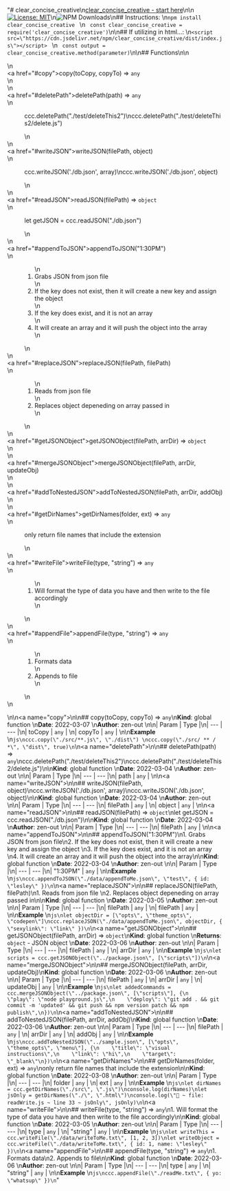 "# clear_concise_creative\n[clear_concise_creative - start here](https://zen-out.github.io/packages/clear_concise_creative)\n\n[![License: MIT](https://img.shields.io/badge/License-MIT-yellow.svg)](https://opensource.org/licenses/MIT)\n![NPM Downloads](https://img.shields.io/npm/dw/clear_concise_creative)\n## Instructions: \n```npm install clear_concise_creative ``` \n ``` const clear_concise_creative =  require('clear_concise_creative')```\n\n## If utilizing in html...: \n```<script src=\"https://cdn.jsdelivr.net/npm/clear_concise_creative/dist/index.js\"></script> ``` \n ``` const output =  clear_concise_creative.method(parameter)```\n\n## Functions\n\n<dl>\n<dt><a href=\"#copy\">copy(toCopy, copyTo)</a> ⇒ <code>any</code></dt>\n<dd></dd>\n<dt><a href=\"#deletePath\">deletePath(path)</a> ⇒ <code>any</code></dt>\n<dd><p>ccc.deletePath(&quot;./test/deleteThis2&quot;)\nccc.deletePath(&quot;./test/deleteThis2/delete.js&quot;)</p>\n</dd>\n<dt><a href=\"#writeJSON\">writeJSON(filePath, object)</a></dt>\n<dd><p>ccc.writeJSON(&#39;./db.json&#39;, array)\nccc.writeJSON(&#39;./db.json&#39;, object)</p>\n</dd>\n<dt><a href=\"#readJSON\">readJSON(filePath)</a> ⇒ <code>object</code></dt>\n<dd><p>let getJSON = ccc.readJSON(&quot;./db.json&quot;)</p>\n</dd>\n<dt><a href=\"#appendToJSON\">appendToJSON(&quot;1:30PM&quot;)</a></dt>\n<dd><ol>\n<li>Grabs JSON from json file</li>\n<li>If the key does not exist, then it will create a new key and assign the object </li>\n<li>If the key does exist, and it is not an array </li>\n<li>It will create an array and it will push the object into the array</li>\n</ol>\n</dd>\n<dt><a href=\"#replaceJSON\">replaceJSON(filePath, filePath)</a></dt>\n<dd><ol>\n<li>Reads from json file </li>\n<li>Replaces object depeneding on array passed in</li>\n</ol>\n</dd>\n<dt><a href=\"#getJSONObject\">getJSONObject(filePath, arrDir)</a> ⇒ <code>object</code></dt>\n<dd></dd>\n<dt><a href=\"#mergeJSONObject\">mergeJSONObject(filePath, arrDir, updateObj)</a></dt>\n<dd></dd>\n<dt><a href=\"#addToNestedJSON\">addToNestedJSON(filePath, arrDir, addObj)</a></dt>\n<dd></dd>\n<dt><a href=\"#getDirNames\">getDirNames(folder, ext)</a> ⇒ <code>any</code></dt>\n<dd><p>only return file names that include the extension</p>\n</dd>\n<dt><a href=\"#writeFile\">writeFile(type, &quot;string&quot;)</a> ⇒ <code>any</code></dt>\n<dd><ol>\n<li>Will format the type of data you have and then write to the file accordingly</li>\n</ol>\n</dd>\n<dt><a href=\"#appendFile\">appendFile(type, &quot;string&quot;)</a> ⇒ <code>any</code></dt>\n<dd><ol>\n<li>Formats data</li>\n<li>Appends to file</li>\n</ol>\n</dd>\n</dl>\n\n<a name=\"copy\"></a>\n\n## copy(toCopy, copyTo) ⇒ <code>any</code>\n**Kind**: global function  \n**Date**: 2022-03-07  \n**Author**: zen-out  \n\n| Param | Type |\n| --- | --- |\n| toCopy | <code>any</code> | \n| copyTo | <code>any</code> | \n\n**Example**  \n```js\nccc.copy(\"./src/**.js\", \"./dist\") \nccc.copy(\"./src/ ** / *\", \"dist\", true)\n```\n<a name=\"deletePath\"></a>\n\n## deletePath(path) ⇒ <code>any</code>\nccc.deletePath(\"./test/deleteThis2\")\nccc.deletePath(\"./test/deleteThis2/delete.js\")\n\n**Kind**: global function  \n**Date**: 2022-03-04  \n**Author**: zen-out  \n\n| Param | Type |\n| --- | --- |\n| path | <code>any</code> | \n\n<a name=\"writeJSON\"></a>\n\n## writeJSON(filePath, object)\nccc.writeJSON('./db.json', array)\nccc.writeJSON('./db.json', object)\n\n**Kind**: global function  \n**Date**: 2022-03-04  \n**Author**: zen-out  \n\n| Param | Type |\n| --- | --- |\n| filePath | <code>any</code> | \n| object | <code>any</code> | \n\n<a name=\"readJSON\"></a>\n\n## readJSON(filePath) ⇒ <code>object</code>\nlet getJSON = ccc.readJSON(\"./db.json\")\n\n**Kind**: global function  \n**Date**: 2022-03-04  \n**Author**: zen-out  \n\n| Param | Type |\n| --- | --- |\n| filePath | <code>any</code> | \n\n<a name=\"appendToJSON\"></a>\n\n## appendToJSON(&quot;1:30PM&quot;)\n1. Grabs JSON from json file\n2. If the key does not exist, then it will create a new key and assign the object \n3. If the key does exist, and it is not an array \n4. It will create an array and it will push the object into the array\n\n**Kind**: global function  \n**Date**: 2022-03-04  \n**Author**: zen-out  \n\n| Param | Type |\n| --- | --- |\n| \"1:30PM\" | <code>any</code> | \n\n**Example**  \n```js\nccc.appendToJSON(\"./data/appendToMe.json\", \"test\", { id: \"lesley\" })\n```\n<a name=\"replaceJSON\"></a>\n\n## replaceJSON(filePath, filePath)\n1. Reads from json file \n2. Replaces object depeneding on array passed in\n\n**Kind**: global function  \n**Date**: 2022-03-05  \n**Author**: zen-out  \n\n| Param | Type |\n| --- | --- |\n| filePath | <code>any</code> | \n| filePath | <code>any</code> | \n\n**Example**  \n```js\nlet objectDir = [\"opts\", \"theme_opts\", \"codepen\"]\nccc.replaceJSON(\"./data/appendToMe.json\", objectDir, { \"sexylink\": \"link\" })\n```\n<a name=\"getJSONObject\"></a>\n\n## getJSONObject(filePath, arrDir) ⇒ <code>object</code>\n**Kind**: global function  \n**Returns**: <code>object</code> - JSON object  \n**Date**: 2022-03-06  \n**Author**: zen-out  \n\n| Param | Type |\n| --- | --- |\n| filePath | <code>any</code> | \n| arrDir | <code>any</code> | \n\n**Example**  \n```js\nlet scripts = ccc.getJSONObject(\"../package.json\", [\"scripts\"])\n```\n<a name=\"mergeJSONObject\"></a>\n\n## mergeJSONObject(filePath, arrDir, updateObj)\n**Kind**: global function  \n**Date**: 2022-03-06  \n**Author**: zen-out  \n\n| Param | Type |\n| --- | --- |\n| filePath | <code>any</code> | \n| arrDir | <code>any</code> | \n| updateObj | <code>any</code> | \n\n**Example**  \n```js\nlet addedCommands = ccc.mergeJSONObject(\"../package.json\", [\"scripts\"], {\n    \"play\": \"node playground.js\",\n    \"deploy\": \"git add . && git commit -m 'updated' && git push && npm version patch && npm publish\",\n})\n```\n<a name=\"addToNestedJSON\"></a>\n\n## addToNestedJSON(filePath, arrDir, addObj)\n**Kind**: global function  \n**Date**: 2022-03-06  \n**Author**: zen-out  \n\n| Param | Type |\n| --- | --- |\n| filePath | <code>any</code> | \n| arrDir | <code>any</code> | \n| addObj | <code>any</code> | \n\n**Example**  \n```js\nccc.addToNestedJSON(\"../sample.json\", [\"opts\", \"theme_opts\", \"menu\"], {\n    \"title\": \"visual instructions\",\n    \"link\": \"hi\",\n    \"target\": \"_blank\"\n})\n```\n<a name=\"getDirNames\"></a>\n\n## getDirNames(folder, ext) ⇒ <code>any</code>\nonly return file names that include the extension\n\n**Kind**: global function  \n**Date**: 2022-03-08  \n**Author**: zen-out  \n\n| Param | Type |\n| --- | --- |\n| folder | <code>any</code> | \n| ext | <code>any</code> | \n\n**Example**  \n```js\nlet dirNames = ccc.getDirNames(\"./src\", \".js\")\nconsole.log(dirNames)\nlet jsOnly = getDirNames(\"./\", \".html\")\nconsole.log(\"🚀 ~ file: readWrite.js ~ line 33 ~ jsOnly\", jsOnly)\n```\n<a name=\"writeFile\"></a>\n\n## writeFile(type, &quot;string&quot;) ⇒ <code>any</code>\n1. Will format the type of data you have and then write to the file accordingly\n\n**Kind**: global function  \n**Date**: 2022-03-05  \n**Author**: zen-out  \n\n| Param | Type |\n| --- | --- |\n| type | <code>any</code> | \n| \"string\" | <code>any</code> | \n\n**Example**  \n```js\nlet writeThis = ccc.writeFile(\"./data/writeToMe.txt\", [1, 2, 3])\nlet writeObject = ccc.writeFile(\"./data/writeToMe.txt\", { id: 1, name: \"lesley\" })\n```\n<a name=\"appendFile\"></a>\n\n## appendFile(type, &quot;string&quot;) ⇒ <code>any</code>\n1. Formats data\n2. Appends to file\n\n**Kind**: global function  \n**Date**: 2022-03-06  \n**Author**: zen-out  \n\n| Param | Type |\n| --- | --- |\n| type | <code>any</code> | \n| \"string\" | <code>any</code> | \n\n**Example**  \n```js\nccc.appendFile(\"./readMe.txt\", { yo: \"whatsup\" })\n```"